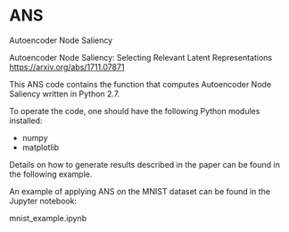 # ANS
Autoencoder Node Saliency

Autoencoder Node Saliency: Selecting Relevant Latent Representations
https://arxiv.org/abs/1711.07871


This ANS code contains the function that computes Autoencoder Node Saliency written in Python 2.7. 

To operate the code, one should have the following Python modules installed:
  - numpy
  - matplotlib

Details on how to generate results described in the paper can be found in the following example.

An example of applying ANS on the MNIST dataset can be found in the Jupyter notebook:

mnist_example.ipynb


